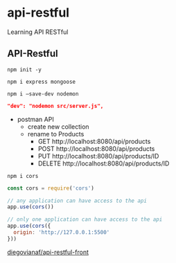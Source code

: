 # api-restful
Learning API RESTful

## API-Restful

`npm init -y`

`npm i express mongoose`

`npm i —save-dev nodemon`

```json
"dev": "nodemon src/server.js",
```

- postman API
    - create new collection
    - rename to Products
        - GET http://localhost:8080/api/products
        - POST http://localhost:8080/api/products
        - PUT http://localhost:8080/api/products/ID
        - DELETE http://localhost:8080/api/products/ID

`npm i cors`

```jsx
const cors = require('cors')

// any application can have access to the api
app.use(cors())

// only one application can have access to the api
app.use(cors({
  origin: 'http://127.0.0.1:5500'
}))

```

[diegovianaf/api-restful-front](https://github.com/diegovianaf/api-restful-front)
